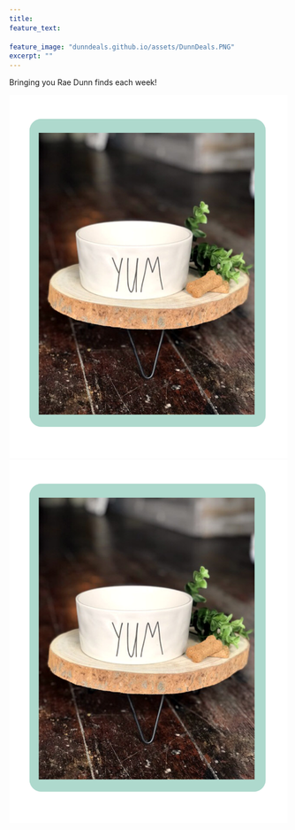 ```yaml
---
title: 
feature_text: 
  
feature_image: "dunndeals.github.io/assets/DunnDeals.PNG"
excerpt: ""
---
```

Bringing you Rae Dunn finds each week! 


![1](assets/E3428C20-652B-48DE-BE64-0834A7112C25.png)
![2](assets/E3428C20-652B-48DE-BE64-0834A7112C25.png)

